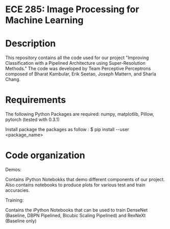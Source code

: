 # ECE 285: Image Processing for Machine Learning

Description
===========
This repository contains all the code used for our project "Improving Classification with a Pipelined Architecture using Super-Resolution Methods." The code was developed by Team Perceptive Perceptrons composed of Bharat Kambular, Erik Seetao, Joseph Mattern, and Sharla Chang.


Requirements
============
The following Python Packages are required: numpy, matplotlib, Pillow, pytorch (tested with 0.3.1)

Install package the packages as follow :
$ pip install --user <package_name>


Code organization
=================
Demos:

Contains iPython Notebokks that demo different components of our project.
Also contains notebooks to produce plots for various test and train accuracies.

Training:

Contains the iPython Notebooks that can be used to train DenseNet (Baseline, DBPN Pipelined, Bicubic Scaling Pipelined) and RexNeXt (Baseline only)

